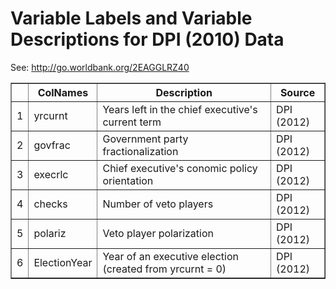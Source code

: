 # Variable Labels and Variable Descriptions for DPI (2010) Data
 See: <http://go.worldbank.org/2EAGGLRZ40>

 <!-- html table generated in R 3.0.2 by xtable 1.7-1 package -->
<!-- Wed Nov 13 11:18:31 2013 -->
<TABLE border=1>
<TR> <TH>  </TH> <TH> ColNames </TH> <TH> Description </TH> <TH> Source </TH>  </TR>
  <TR> <TD align="right"> 1 </TD> <TD> yrcurnt </TD> <TD> Years left in the chief executive's current term </TD> <TD> DPI (2012) </TD> </TR>
  <TR> <TD align="right"> 2 </TD> <TD> govfrac </TD> <TD> Government party fractionalization </TD> <TD> DPI (2012) </TD> </TR>
  <TR> <TD align="right"> 3 </TD> <TD> execrlc </TD> <TD> Chief executive's conomic policy orientation </TD> <TD> DPI (2012) </TD> </TR>
  <TR> <TD align="right"> 4 </TD> <TD> checks </TD> <TD> Number of veto players </TD> <TD> DPI (2012) </TD> </TR>
  <TR> <TD align="right"> 5 </TD> <TD> polariz </TD> <TD> Veto player polarization </TD> <TD> DPI (2012) </TD> </TR>
  <TR> <TD align="right"> 6 </TD> <TD> ElectionYear </TD> <TD> Year of an executive election (created from yrcurnt = 0) </TD> <TD> DPI (2012) </TD> </TR>
   </TABLE>
